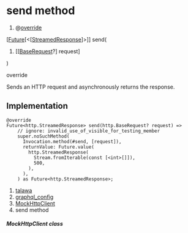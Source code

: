 
<div>

# send method

</div>


<div>

1.  @[override](https://api.flutter.dev/flutter/dart-core/override-constant.html)

</div>

[[Future](https://api.flutter.dev/flutter/dart-core/Future-class.html)[\<[[StreamedResponse](https://pub.dev/documentation/http/1.2.2/http/StreamedResponse-class.html)]\>]]
send(

1.  [[[BaseRequest](https://pub.dev/documentation/http/1.2.2/http/BaseRequest-class.md)?]
    request]

)


override




Sends an HTTP request and asynchronously returns the response.



## Implementation

``` language-dart
@override
Future<http.StreamedResponse> send(http.BaseRequest? request) =>
    // ignore: invalid_use_of_visible_for_testing_member
    super.noSuchMethod(
      Invocation.method(#send, [request]),
      returnValue: Future.value(
        http.StreamedResponse(
          Stream.fromIterable(const [<int>[]]),
          500,
        ),
      ),
    ) as Future<http.StreamedResponse>;
```







1.  [talawa](../../index.md)
2.  [graphql_config](../../services_graphql_config/)
3.  [MockHttpClient](../../services_graphql_config/MockHttpClient-class.md)
4.  send method

##### MockHttpClient class








